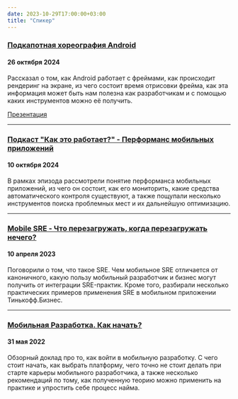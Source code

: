 ```yaml
---
date: 2023-10-29T17:00:00+03:00
title: "Спикер"
---
```


### [Подкапотная хореография Android](https://nn-mobile-meetup.tilda.ws/)
#### 26 октября 2024

Рассказал о том, как Android работает с фреймами, как происходит рендеринг на экране, из чего состоит время отрисовки фрейма, как эта информация может быть нам полезна как разработчикам и с помощью каких инструментов можно её получить.

[Презентация](https://drive.google.com/file/d/1xIwRvYRI95-k66OZZT84QDwS5lu7Txxl/view?usp=sharing)

---

### [Подкаст "Как это работает?" - Перформанс мобильных приложений](https://www.youtube.com/watch?v=2ygrDUeqJbU)
#### 10 октября 2024

В рамках эпизода рассмотрели понятие перформанса мобильных приложений, из чего он состоит, как его мониторить, какие средства автоматического контроля существуют, а также пощупали несколько инструментов поиска проблемных мест и их дальнейшую оптимизацию.

---

### [Mobile SRE - Что перезагружать, когда перезагружать нечего?](https://www.youtube.com/watch?v=2ygrDUeqJbU) 
#### 10 апреля 2023

Поговорили о том, что такое SRE. Чем мобильное SRE отличается от каноничного, какую пользу мобильный разработчик и бизнес могут получить от интеграции SRE-практик. Кроме того, разбирали несколько практических примеров применения SRE в мобильном приложении Тинькофф.Бизнес.

---

### [Мобильная Разработка. Как начать?](https://www.youtube.com/watch?v=Pw6W3LpMTCs&t=4493)
#### 31 мая 2022

Обзорный доклад про то, как войти в мобильную разработку. С чего стоит начать, как выбрать платформу, чего точно не стоит делать при старте карьеры мобильного разработчика, а также несколько рекомендаций по тому, как полученную теорию можно применить на практике и упростить себе процесс найма. 
